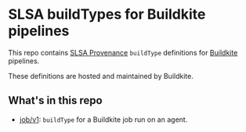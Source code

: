 # SLSA buildTypes for Buildkite pipelines

This repo contains [SLSA Provenance](https://slsa.dev/provenance/v1)
`buildType` definitions for [Buildkite](https://buildkite.com) pipelines.

These definitions are hosted and maintained by Buildkite.

## What's in this repo

- [job/v1](job/v1): `buildType` for a Buildkite job run on an agent.

